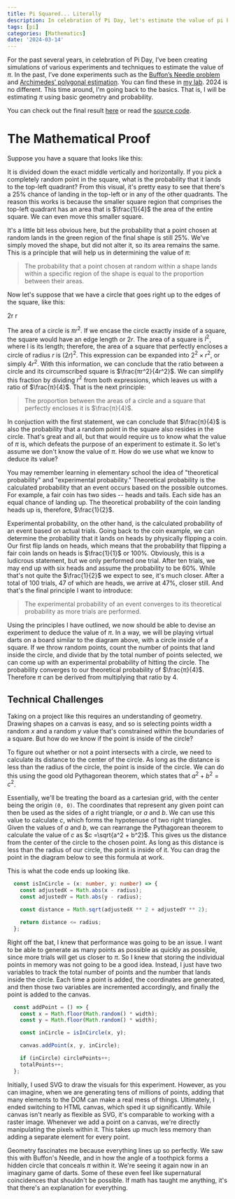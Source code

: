```yaml
---
title: Pi Squared... Literally
description: In celebration of Pi Day, let's estimate the value of pi by throwing imaginary darts at a square.
tags: [pi]
categories: [Mathematics]
date: '2024-03-14'
---
```


<script>
	import SvgDiagram from '$lib/components/diagrams/SvgDiagram.svelte';
	import AnimatedSquareHalf from '$lib/components/diagrams/pi-squared/AnimatedSquareHalf.svelte';
	import CircleIntersection from '$lib/components/diagrams/pi-squared/CircleIntersection.svelte';
</script>

For the past several years, in celebration of Pi Day, I’ve been creating simulations of various experiments and techniques to estimate the value of $π$. In the past, I’ve done experiments such as the [Buffon’s Needle problem](https://editor.p5js.org/quangdaon/sketches/o8r9pKEgj) and [Archimedes’ polygonal estimation](https://lab.quangdao.com/pi-section). You can find these in [my lab](https://lab.quangdao.com/). 2024 is no different. This time around, I'm going back to the basics. That is, I will be estimating $π$ using basic geometry and probability.

You can check out the final result [here](https://lab.quangdao.com/pi-squared) or read the [source code](https://github.com/quangdaon/pi-squared).

# The Mathematical Proof

Suppose you have a square that looks like this:

<SvgDiagram viewBox="0 0 240 240" width="400">
  <rect x="0" y="0" width="240" height="240" class="stroke" stroke-width="2" />
  <line x1="120" y1="0" x2="120" y2="240" class="stroke" stroke-dasharray="4 4" /> 
  <line x1="0" y1="120" x2="240" y2="120" class="stroke" stroke-dasharray="4 4" /> 
</SvgDiagram>

It is divided down the exact middle vertically and horizontally. If you pick a completely random point in the square, what is the probability that it lands to the top-left quadrant? From this visual, it's pretty easy to see that there's a 25% chance of landing in the top-left or in any of the other quadrants. The reason this works is because the smaller square region that comprises the top-left quadrant has an area that is $\frac{1}{4}$ the area of the entire square. We can even move this smaller square.

<AnimatedSquareHalf />

It's a little bit less obvious here, but the probability that a point chosen at random lands in the green region of the final shape is still 25%. We've simply moved the shape, but did not alter it, so its area remains the same. This is a principle that will help us in determining the value of $π$:

> The probability that a point chosen at random within a shape lands within a specific region of the shape is equal to the proportion between their areas.

Now let's suppose that we have a circle that goes right up to the edges of the square, like this:

<SvgDiagram viewBox="0 0 240 260" width="400">
  <g>
    <rect x="0" y="20" width="240" height="240" class="stroke" />
    <g>
      <line x1="0" y1="0" x2="0" y2="16" />
      <line x1="0" y1="8" x2="110" y2="8" stroke-dasharray="2 2" />
      <line x1="240" y1="0" x2="240" y2="16" />
      <line x1="130" y1="8" x2="240" y2="8" stroke-dasharray="2 2" />
      <text text-anchor="middle" dominant-baseline="middle" x="120" y="8" font-size="12">2r</text>
    </g>
  </g>
  <g>
    <circle cx="120" cy="140" r="120" class="stroke" />
    <g>
      <circle cx="120" cy="140" r="2" />
      <line x1="120" y1="140" x2="240" y2="140" stroke-dasharray="2 2" />
      <text text-anchor="middle" x="180" y="134" font-size="12">r</text>
    </g>
  </g>
</SvgDiagram>

The area of a circle is $πr^2$. If we encase the circle exactly inside of a square, the square would have an edge length or $2r$. The area of a square is $l^2$, where l is its length; therefore, the area of a square that perfectly encloses a circle of radius $r$ is $(2r)^2$. This expression can be expanded into $2^2 × r^2$, or simply $4r^2$. With this information, we can conclude that the ratio between a circle and its circumscribed square is $\frac{πr^2}{4r^2}$. We can simplify this fraction by dividing $r^2$ from both expressions, which leaves us with a ratio of $\frac{π}{4}$. That is the next principle:

> The proportion between the areas of a circle and a square that perfectly encloses it is $\frac{π}{4}$.

In conjuction with the first statement, we can conclude that $\frac{π}{4}$ is also the probability that a random point in the square also resides in the circle. That's great and all, but that would require us to know what the value of $π$ is, which defeats the purpose of an experiment to estimate it. So let's assume we don't know the value of $π$. How do we use what we know to deduce its value?

You may remember learning in elementary school the idea of "theoretical probability" and "experimental probability." Theoretical probability is the calculated probability that an event occurs based on the possible outcomes. For example, a fair coin has two sides -- heads and tails. Each side has an equal chance of landing up. The theoretical probability of the coin landing heads up is, therefore, $\frac{1}{2}$.

Experimental probability, on the other hand, is the calculated probability of an event based on actual trials. Going back to the coin example, we can determine the probability that it lands on heads by physically flipping a coin. Our first flip lands on heads, which means that the probability that flipping a fair coin lands on heads is $\frac{1}{1}$ or 100%. Obviously, this is a ludicrous statement, but we only performed one trial. After ten trials, we may end up with six heads and assume the probability to be 60%. While that's not quite the $\frac{1}{2}$ we expect to see, it's much closer. After a total of 100 trials, 47 of which are heads, we arrive at 47%, closer still. And that's the final principle I want to introduce:

> The experimental probability of an event converges to its theoretical probability as more trials are performed.

Using the principles I have outlined, we now should be able to devise an experiment to deduce the value of $π$. In a way, we will be playing virtual darts on a board similar to the diagram above, with a circle inside of a square. If we throw random points, count the number of points that land inside the circle, and divide that by the total number of points selected, we can come up with an experimental probability of hitting the circle. The probability converges to our theoretical probability of $\frac{π}{4}$. Therefore $π$ can be derived from multiplying that ratio by 4.

## Technical Challenges

Taking on a project like this requires an understanding of geometry. Drawing shapes on a canvas is easy, and so is selecting points width a random $x$ and a random $y$ value that's constrained within the boundaries of a square. But how do we know if the point is inside of the circle?

To figure out whether or not a point intersects with a circle, we need to calculate its distance to the center of the circle. As long as the distance is less than the radius of the circle, the point is inside of the circle. We can do this using the good old Pythagorean theorem, which states that $a^2 + b^2 = c^2$.

Essentially, we'll be treating the board as a cartesian grid, with the center being the origin `(0, 0)`. The coordinates that represent any given point can then be used as the sides of a right triangle, or $a$ and $b$. We can use this value to calculate $c$, which forms the hypotenuse of two right triangles. Given the values of $a$ and $b$, we can rearrange the Pythagorean theorem to calculate the value of $c$ as $c =\sqrt{a^2 + b^2}$. This gives us the distance from the center of the circle to the chosen point. As long as this distance is less than the radius of our circle, the point is inside of it. You can drag the point in the diagram below to see this formula at work.

<CircleIntersection />

This is what the code ends up looking like.

```ts
  const isInCircle = (x: number, y: number) => {
    const adjustedX = Math.abs(x - radius);
    const adjustedY = Math.abs(y - radius);

    const distance = Math.sqrt(adjustedX ** 2 + adjustedY ** 2);

    return distance <= radius;
  };
```

Right off the bat, I knew that performance was going to be an issue. I want to be able to generate as many points as possible as quickly as possible, since more trials will get us closer to $π$. So I knew that storing the individual points in memory was not going to be a good idea. Instead, I just have two variables to track the total number of points and the number that lands inside the circle. Each time a point is added, the coordinates are generated, and then those two variables are incremented accordingly, and finally the point is added to the canvas.

```ts
  const addPoint = () => {
    const x = Math.floor(Math.random() * width);
    const y = Math.floor(Math.random() * width);

    const inCircle = isInCircle(x, y);

    canvas.addPoint(x, y, inCircle);

    if (inCircle) circlePoints++;
    totalPoints++;
  };
```

Initially, I used SVG to draw the visuals for this experiment. However, as you can imagine, when we are generating tens of millions of points, adding that many elements to the DOM can make a real mess of things. Ultimately, I ended switching to HTML canvas, which sped it up significantly. While canvas isn't nearly as flexible as SVG, it's comparable to working with a raster image. Whenever we add a point on a canvas, we're directly manipulating the pixels within it. This takes up much less memory than adding a separate element for every point.

Geometry fascinates me because everything lines up so perfectly. We saw this with Buffon's Needle, and in how the angle of a toothpick forms a hidden circle that conceals $π$ within it. We're seeing it again now in an imaginary game of darts. Some of these even feel like supernatural coincidences that shouldn't be possible. If math has taught me anything, it's that there's an explanation for everything.